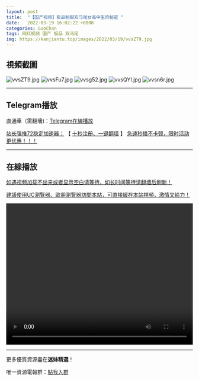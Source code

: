 ```yaml
---
layout: post
title:  "【国产视频】极品制服双马尾女高中生的秘密 "
date:   2022-03-19 16:02:22 +0800
categories: GuoChan
tags: 网红视频 国产 极品 双马尾
img: https://kanjiantu.top/images/2022/03/19/vvsZT9.jpg
---
```



## 視頻截圖

![vvsZT9.jpg](https://kanjiantu.top/images/2022/03/19/vvsZT9.jpg)
![vvsFu7.jpg](https://kanjiantu.top/images/2022/03/19/vvsFu7.jpg)
![vvsg52.jpg](https://kanjiantu.top/images/2022/03/19/vvsg52.jpg)
![vvsQYI.jpg](https://kanjiantu.top/images/2022/03/19/vvsQYI.jpg)
![vvsn6r.jpg](https://kanjiantu.top/images/2022/03/19/vvsn6r.jpg)

* * *
## Telegram播放

直通車（需翻墻)：[Telegram在線播放](https://t.me/mimeijingxuan/235)

<u>站长强推72稳定加速器：</u> 【 [十秒注册、一键翻墙](https://www.mimei.blog/skip/vpn.html) 】
<u>  急速秒播不卡顿，限时活动更优惠！！！</u>
* * *
## 在線播放
<u>如遇视频加载不出来或者显示空白请等待，如长时间等待请翻墙后刷新！</u>

<u>建議使用UC瀏覽器、歐朋瀏覽器訪問本站，可直接緩存本站視頻，激情又給力！</u>
<center><video src="https://cdn.publer.io/uploads/videos/6246f95adb279736bfa80ffb/73246198b61a72a8018df285d89a3292.mp4" width="100%" height="380px" controls="controls"></video></center>

* * *
更多優質資源盡在**迷妹精選**！

唯一資源電報群：[點我入群](https://t.me/mimeijingxuan)


